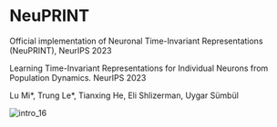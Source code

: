 # NeuPRINT
Official implementation of Neuronal Time-Invariant Representations (NeuPRINT), NeurIPS 2023

Learning Time-Invariant Representations for Individual Neurons from Population Dynamics. NeurIPS 2023

Lu Mi*, Trung Le*, Tianxing He, Eli Shlizerman, Uygar Sümbül

![intro_16](https://github.com/lumimim/NeuPRINT/assets/41974416/48e72abb-13af-42cf-87ac-145700024755)


